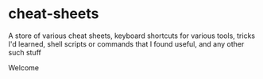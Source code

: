 # cheat-sheets
A store of various cheat sheets, keyboard shortcuts for various tools, tricks I'd learned, shell scripts or commands that I found useful, and any other such stuff

Welcome

